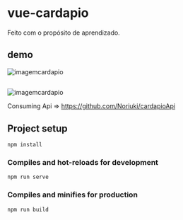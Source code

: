# vue-cardapio
Feito com o propósito de aprendizado.

## demo

![imagemcardapio](https://github.com/Noriuki/vue-cardapio/blob/master/vue-cardapio-thumbnail.png)
##
![imagemcardapio](https://github.com/Noriuki/vue-cardapio/blob/master/vue-cardapio2.png)

Consuming Api => https://github.com/Noriuki/cardapioApi

## Project setup
```
npm install
```

### Compiles and hot-reloads for development
```
npm run serve
```

### Compiles and minifies for production
```
npm run build
```

